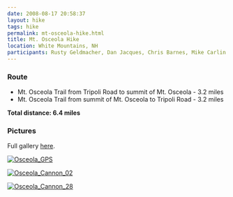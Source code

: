 ```yaml
---
date: 2008-08-17 20:58:37
layout: hike
tags: hike
permalink: mt-osceola-hike.html
title: Mt. Osceola Hike
location: White Mountains, NH
participants: Rusty Geldmacher, Dan Jacques, Chris Barnes, Mike Carlin
---
```


### Route

  * Mt. Osceola Trail from Tripoli Road to summit of Mt. Osceola - 3.2 miles
  * Mt. Osceola Trail from summit of Mt. Osceola to Tripoli Road - 3.2 miles

**Total distance: 6.4 miles**

### Pictures

Full gallery [here](http://www.flickr.com/photos/geldmacher/sets/72157606791753740/).

[![Osceola_GPS](http://farm4.static.flickr.com/3020/2771957076_c2ef868114.jpg)](http://www.flickr.com/photos/geldmacher/2771957076/)

[![Osceola_Cannon_02](http://farm4.static.flickr.com/3004/2771091787_109e325c5d.jpg)](http://www.flickr.com/photos/geldmacher/2771091787/)

[![Osceola_Cannon_28](http://farm4.static.flickr.com/3077/2771943606_8bdb6c245f.jpg)](http://www.flickr.com/photos/geldmacher/2771943606/)
